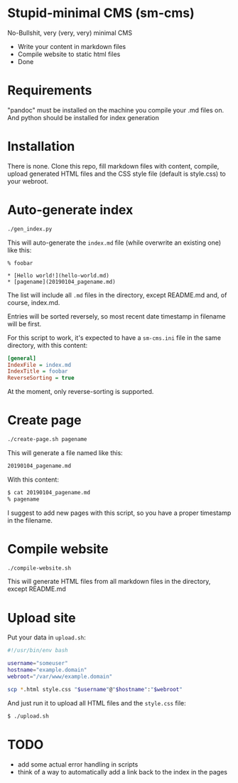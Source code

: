 # Stupid-minimal CMS (sm-cms)

No-Bullshit, very (very, very) minimal CMS

* Write your content in markdown files
* Compile website to static html files
* Done

# Requirements
"pandoc" must be installed on the machine you compile your .md files on. And python should be installed for index generation

# Installation

There is none.
Clone this repo, fill markdown files with content, compile, upload generated HTML files and the
CSS style file (default is style.css) to your webroot.

# Auto-generate index
```bash
./gen_index.py
```

This will auto-generate the `index.md` file (while overwrite an existing one)
like this:
```text
% foobar

* [Hello world!](hello-world.md)
* [pagename](20190104_pagename.md)
```
The list will include all `.md` files in the directory, except README.md and,
of course, index.md.

Entries will be sorted reversely, so most recent date timestamp in filename will
be first.

For this script to work, it's expected to have a `sm-cms.ini` file in the same
directory, with this content:
```ini
[general]
IndexFile = index.md
IndexTitle = foobar
ReverseSorting = true
```
At the moment, only reverse-sorting is supported.

# Create page
```bash
./create-page.sh pagename
```
This will generate a file named like this:
```sh
20190104_pagename.md
```

With this content:
```bash
$ cat 20190104_pagename.md
% pagename
```

I suggest to add new pages with this script, so you have a proper timestamp in
the filename.

# Compile website
```bash
./compile-website.sh
```

This will generate HTML files from all markdown files in the directory, except 
README.md

# Upload site
Put your data in `upload.sh`:
```bash
#!/usr/bin/env bash

username="someuser"
hostname="example.domain"
webroot="/var/www/example.domain"

scp *.html style.css "$username"@"$hostname":"$webroot"
```
And just run it to upload all HTML files and the `style.css` file:
```bash
$ ./upload.sh
```

# TODO
* add some actual error handling in scripts
* think of a way to automatically add a link back to the index in the pages
